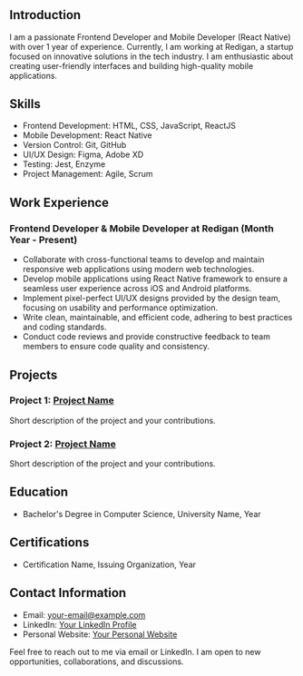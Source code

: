 # <Your Name>

## Introduction

I am a passionate Frontend Developer and Mobile Developer (React Native) with over 1 year of experience. Currently, I am working at Redigan, a startup focused on innovative solutions in the tech industry. I am enthusiastic about creating user-friendly interfaces and building high-quality mobile applications.

## Skills

- Frontend Development: HTML, CSS, JavaScript, ReactJS
- Mobile Development: React Native
- Version Control: Git, GitHub
- UI/UX Design: Figma, Adobe XD
- Testing: Jest, Enzyme
- Project Management: Agile, Scrum

## Work Experience

### Frontend Developer & Mobile Developer at Redigan (Month Year - Present)

- Collaborate with cross-functional teams to develop and maintain responsive web applications using modern web technologies.
- Develop mobile applications using React Native framework to ensure a seamless user experience across iOS and Android platforms.
- Implement pixel-perfect UI/UX designs provided by the design team, focusing on usability and performance optimization.
- Write clean, maintainable, and efficient code, adhering to best practices and coding standards.
- Conduct code reviews and provide constructive feedback to team members to ensure code quality and consistency.

## Projects

### Project 1: [Project Name](link-to-repo)

Short description of the project and your contributions.

### Project 2: [Project Name](link-to-repo)

Short description of the project and your contributions.

## Education

- Bachelor's Degree in Computer Science, University Name, Year

## Certifications

- Certification Name, Issuing Organization, Year

## Contact Information

- Email: your-email@example.com
- LinkedIn: [Your LinkedIn Profile](https://www.linkedin.com/in/your-profile)
- Personal Website: [Your Personal Website](https://www.yourwebsite.com)

Feel free to reach out to me via email or LinkedIn. I am open to new opportunities, collaborations, and discussions.

